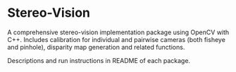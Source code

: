 # Stereo-Vision

A comprehensive stereo-vision implementation package using OpenCV with C++. Includes calibration for individual and pairwise cameras (both fisheye and pinhole), disparity map generation and related functions.

Descriptions and run instructions in README of each package.
